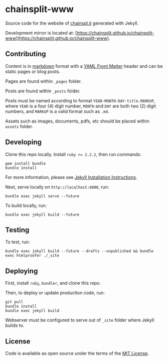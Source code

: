# chainsplit-www

Source code for the website of [chainspl.it](https://chainspl.it) generated with Jekyll.

Development mirror is located at: [https://chainsplit.github.io/chainsplit-www](https://chainsplit.github.io/chainsplit-www).

## Contributing

Content is in [markdown](https://daringfireball.net/projects/markdown/) format with a [YAML Front Matter](https://jekyllrb.com/docs/frontmatter/) header and can be static pages or blog posts.

Pages are found within `_pages` folder.

Posts are found within `_posts` folder.

Posts must be named according to format `YEAR-MONTH-DAY-title.MARKUP`, where `YEAR` is a four (4) digit number, `MONTH` and `DAY` are both two (2) digit numbers, and `MARKUP` is a valid format such as `.md`.

Assets such as images, documents, pdfs, etc should be placed within `assets` folder.

## Developing

Clone this repo locally. Install `ruby >= 2.2.2`, then run commands:

    gem install bundle
    bundle install

For more information, please see [Jekyll Installation Instructions](https://jekyllrb.com/docs/installation/).

Next, serve locally on `http://localhost:4000`, run:

    bundle exec jekyll serve --future

To build locally, run:

    bundle exec jekyll build --future

## Testing

To test, run:

    bundle exec jekyll build --future --drafts --unpublished && bundle exec htmlproofer ./_site

## Deploying

First, install `ruby`, `bundler`, and clone this repo.

Then, to deploy or update production code, run:

    git pull
    bundle install
    bundle exec jekyll build

Webserver must be configured to serve out of `_site` folder where Jekyll builds to.

## License

Code is available as open source under the terms of the [MIT License](http://opensource.org/licenses/MIT).
